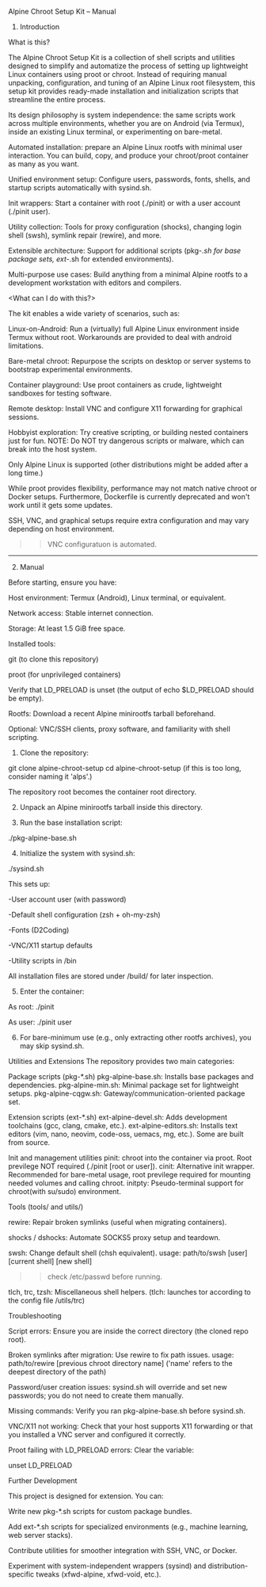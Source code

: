 Alpine Chroot Setup Kit – Manual

1. Introduction

What is this?

The Alpine Chroot Setup Kit is a collection of shell scripts and utilities designed to simplify and automatize the process of setting up lightweight Linux containers using proot or chroot.
Instead of requiring manual unpacking, configuration, and tuning of an Alpine Linux root filesystem, this setup kit provides ready-made installation and initialization scripts that streamline the entire process.

Its design philosophy is system independence: the same scripts work across multiple environments, whether you are on Android (via Termux), inside an existing Linux terminal, or experimenting on bare-metal.

<Capabilities and Features>

Automated installation: prepare an Alpine Linux rootfs with minimal user interaction. You can build, copy, and produce your chroot/proot container as many as you want.

Unified environment setup: Configure users, passwords, fonts, shells, and startup scripts automatically with sysind.sh.

Init wrappers: Start a container with root (./pinit) or with a user account (./pinit user).

Utility collection: Tools for proxy configuration (shocks), changing login shell (swsh), symlink repair (rewire), and more.

Extensible architecture: Support for additional scripts (pkg-*.sh for base package sets, ext-*.sh for extended environments).

Multi-purpose use cases: Build anything from a minimal Alpine rootfs to a development workstation with editors and compilers.


<What can I do with this?>

The kit enables a wide variety of scenarios, such as:

Linux-on-Android: Run a (virtually) full Alpine Linux environment inside Termux without root. Workarounds are provided to deal with android limitations.

Bare-metal chroot: Repurpose the scripts on desktop or server systems to bootstrap experimental environments.

Container playground: Use proot containers as crude, lightweight sandboxes for testing software.

Remote desktop: Install VNC and configure X11 forwarding for graphical sessions.

Hobbyist exploration: Try creative scripting, or building nested containers just for fun. 
NOTE: Do NOT try dangerous scripts or malware, which can break into the host system.


<Limitations>

Only Alpine Linux is supported (other distributions might be added after a long time.)

While proot provides flexibility, performance may not match native chroot or Docker setups. Furthermore, Dockerfile is currently deprecated and won't work until it gets some updates.

SSH, VNC, and graphical setups require extra configuration and may vary depending on host environment.
>> VNC configuratuon is automated.



---

2. Manual

<Prerequisites>

Before starting, ensure you have:

Host environment: Termux (Android), Linux terminal, or equivalent.

Network access: Stable internet connection.

Storage: At least 1.5 GiB free space.

Installed tools:

git (to clone this repository)

proot (for unprivileged containers)


<System checks>

Verify that LD_PRELOAD is unset (the output of echo $LD_PRELOAD should be empty).

Rootfs: Download a recent Alpine minirootfs tarball beforehand.

Optional: VNC/SSH clients, proxy software, and familiarity with shell scripting.


<Getting Started>

1. Clone the repository:

git clone <repo-url> alpine-chroot-setup
cd alpine-chroot-setup (if this is too long, consider naming it 'alps'.)

The repository root becomes the container root directory.


2. Unpack an Alpine minirootfs tarball inside this directory.


3. Run the base installation script:

./pkg-alpine-base.sh


4. Initialize the system with sysind.sh:

./sysind.sh

This sets up:

-User account user (with password)

-Default shell configuration (zsh + oh-my-zsh)

-Fonts (D2Coding)

-VNC/X11 startup defaults

-Utility scripts in /bin


All installation files are stored under /build/ for later inspection.


5. Enter the container:

As root: ./pinit

As user: ./pinit user


6. For bare-minimum use (e.g., only extracting other rootfs archives), you may skip sysind.sh.



Utilities and Extensions
The repository provides two main categories:

Package scripts (pkg-*.sh)
pkg-alpine-base.sh: Installs base packages and dependencies.
pkg-alpine-min.sh: Minimal package set for lightweight setups.
pkg-alpine-cqgw.sh: Gateway/communication-oriented package set.


Extension scripts (ext-*.sh)
ext-alpine-devel.sh: Adds development toolchains (gcc, clang, cmake, etc.).
ext-alpine-editors.sh: Installs text editors (vim, nano, neovim, code-oss, uemacs, mg, etc.). Some are built from source.


Init and management utilities
pinit: chroot into the container via proot. Root previlege NOT required (./pinit [root or user]).
cinit: Alternative init wrapper. Recommended for bare-metal usage, root previlege required for mounting needed volumes and calling chroot.
initpty: Pseudo-terminal support for chroot(with su/sudo) environment.


Tools (tools/ and utils/)

rewire: Repair broken symlinks (useful when migrating containers).

shocks / dshocks: Automate SOCKS5 proxy setup and teardown.

swsh: Change default shell (chsh equivalent). usage: path/to/swsh [user] [current shell] [new shell]
>> check /etc/passwd before running.

tlch, trc, tzsh: Miscellaneous shell helpers. (tlch: launches tor according to the config file /utils/trc)


Troubleshooting

Script errors: Ensure you are inside the correct directory (the cloned repo root).

Broken symlinks after migration: Use rewire to fix path issues. usage: path/to/rewire [previous chroot directory name] ('name' refers to the deepest directory of the path)

Password/user creation issues: sysind.sh will override and set new passwords; you do not need to create them manually.

Missing commands: Verify you ran pkg-alpine-base.sh before sysind.sh.

VNC/X11 not working: Check that your host supports X11 forwarding or that you installed a VNC server and configured it correctly.

Proot failing with LD_PRELOAD errors: Clear the variable:

unset LD_PRELOAD


Further Development

This project is designed for extension. You can:

Write new pkg-*.sh scripts for custom package bundles.

Add ext-*.sh scripts for specialized environments (e.g., machine learning, web server stacks).

Contribute utilities for smoother integration with SSH, VNC, or Docker.

Experiment with system-independent wrappers (sysind) and distribution-specific tweaks (xfwd-alpine, xfwd-void, etc.).
